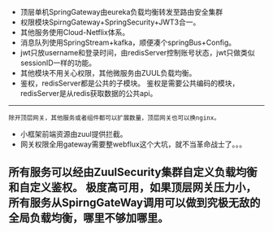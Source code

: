 * 顶层单机SpringGateway由eureka负载均衡转发至路由安全集群
* 权限模块SpirngGateway+SpringSecurity+JWT3合一。
* 其他服务使用Cloud-Netflix体系。
* 消息队列使用SpringStream+kafka，顺便凑个springBus+Config。
* jwt只放username和登录时间，由redisServer控制账号状态，jwt只做类似sessionID一样的功能。
* 其他模块不用关心权限，其他微服务由ZUUL负载均衡。
* 鉴权，redisServer都是公共的子模块。 鉴权是需要公共编码的模块，redisServer是从redis获取数据的公共api。

----
    除开顶层网关，其他服务或者组件都可以扩展数量，顶层网关也可以换nginx。
* 小框架前端资源由zuul提供拦截。
* 网关权限全用gateway需要整webflux这个大坑，就不当革命战士了。。。

## 所有服务可以经由ZuulSecurity集群自定义负载均衡和自定义鉴权。 极度高可用，如果顶层网关压力小，所有服务从SpirngGateWay调用可以做到究极无敌的全局负载均衡，哪里不够加哪里。